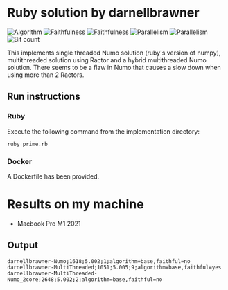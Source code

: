 # Ruby solution by darnellbrawner

![Algorithm](https://img.shields.io/badge/Algorithm-base-green)
![Faithfulness](https://img.shields.io/badge/Faithful-no-yellowgreen)
![Faithfulness](https://img.shields.io/badge/Faithful-yes-yellowgreen)
![Parallelism](https://img.shields.io/badge/Parallel-yes-green)
![Parallelism](https://img.shields.io/badge/Parallel-no-green)
![Bit count](https://img.shields.io/badge/Bits-unknown-yellowgreen)

This implements single threaded Numo solution (ruby's version of numpy), multithreaded solution using Ractor and 
a hybrid multithreaded Numo solution. There seems to be a flaw in Numo that causes a slow down when using more 
than 2 Ractors. 

## Run instructions

### Ruby
Execute the following command from the implementation directory:
```
ruby prime.rb
```

### Docker
A Dockerfile has been provided.

# Results on my machine

 - Macbook Pro M1 2021

## Output
```
darnellbrawner-Numo;1618;5.002;1;algorithm=base,faithful=no
darnellbrawner-MultiThreaded;1051;5.005;9;algorithm=base,faithful=yes
darnellbrawner-MultiThreaded-Numo_2core;2648;5.002;2;algorithm=base,faithful=no

```
